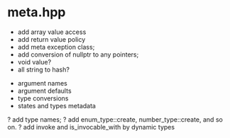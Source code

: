 # meta.hpp

- add array value access
- add return value policy
- add meta exception class;
- add conversion of nullptr to any pointers;
- void value?
- all string to hash?

* argument names
* argument defaults
* type conversions
* states and types metadata

? add type names;
? add enum_type::create, number_type::create, and so on.
? add invoke and is_invocable_with by dynamic types
